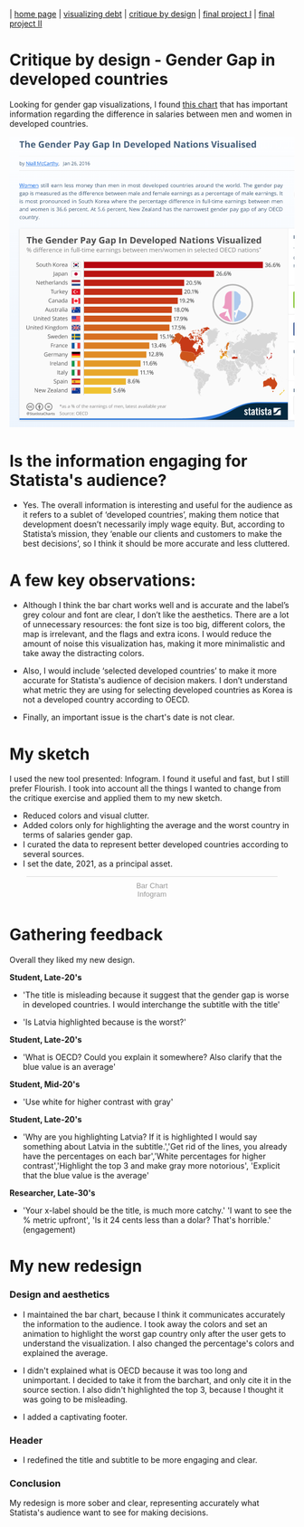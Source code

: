 | [home page](README.md) | [visualizing debt](government-debt.md) | [critique by design](critique-by-design.md) | [final project I](final_part1.md) | [final project II](final-project-part-two.md)

# Critique by design - Gender Gap in developed countries

Looking for gender gap visualizations, I found <a href="https://www.statista.com/chart/4279/the-gender-pay-gap-in-developed-nations-visualised/" target="_blank">this chart</a> that has important information regarding the difference in salaries between men and women in developed countries.

<img src="docs/assets/Gender Gap.png" width="800px"> 




# Is the information engaging for Statista's audience?

* Yes. The overall information is interesting and useful for the audience as it refers to a sublet of ‘developed countries’, making them notice that development doesn’t necessarily imply wage equity. But, according to Statista’s mission, they ‘enable our clients and customers to make the best decisions’, so I think it should be more accurate and less cluttered.


# A few key observations:

* Although I think the bar chart works well and is accurate and the label’s grey colour and font are clear, I don’t like the aesthetics. There are a lot of unnecessary resources: the font size is too big, different colors, the map is irrelevant, and the flags and extra icons. I would reduce the amount of noise this visualization has, making it more minimalistic and take away the distracting colors.
  
* Also, I would include ‘selected developed countries’ to make it more accurate for Statista's audience of decision makers. I don’t understand what metric they are using for selecting developed countries as Korea is not a developed country according to OECD.
  
* Finally, an important issue is the chart's date is not clear.

# My sketch

I used the new tool presented: Infogram. I found it useful and fast, but I still prefer Flourish. I took into account all the things I wanted to change from the critique exercise and applied them to my new sketch.

* Reduced colors and visual clutter.
* Added colors only for highlighting the average and the worst country in terms of salaries gender gap.
* I curated the data to represent better developed countries according to several sources.
* I set the date, 2021, as a principal asset.

<div class="infogram-embed" data-id="c405cfc9-dd70-4904-9f63-940f49851efb" data-type="interactive" data-title="Bar Chart"></div><script>!function(e,n,i,s){var d="InfogramEmbeds";var o=e.getElementsByTagName(n)[0];if(window[d]&&window[d].initialized)window[d].process&&window[d].process();else if(!e.getElementById(i)){var r=e.createElement(n);r.async=1,r.id=i,r.src=s,o.parentNode.insertBefore(r,o)}}(document,"script","infogram-async","https://infogram.com/js/dist/embed-loader-min.js");</script><div style="padding:8px 0;font-family:Arial!important;font-size:13px!important;line-height:15px!important;text-align:center;border-top:1px solid #dadada;margin:0 30px"><a href="https://infogram.com/c405cfc9-dd70-4904-9f63-940f49851efb" style="color:#989898!important;text-decoration:none!important;" target="_blank">Bar Chart</a><br><a href="https://infogram.com" style="color:#989898!important;text-decoration:none!important;" target="_blank" rel="nofollow">Infogram</a></div>


# Gathering feedback

Overall they liked my new design.

**Student, Late-20's**

* 'The title is misleading because it suggest that the gender gap is worse in developed countries. I would interchange the subtitle with the title'

* 'Is Latvia highlighted because is the worst?'

**Student, Late-20's**

* 'What is OECD? Could you explain it somewhere? Also clarify that the blue value is an average'

**Student, Mid-20's**

* 'Use white for higher contrast with gray'

**Student, Late-20's**

* 'Why are you highlighting Latvia? If it is highlighted I would say something about Latvia in the subtitle.','Get rid of the lines, you already have the percentages on each bar','White percentages for higher contrast','Highlight the top 3 and make gray more notorious', 'Explicit that the blue value is the average'

**Researcher, Late-30's**

* 'Your x-label should be the title, is much more catchy.' 'I want to see the % metric upfront', 'Is it 24 cents less than a dolar? That's horrible.' (engagement)

# My new redesign

### Design and aesthetics ###

* I maintained the bar chart, because I think it communicates accurately the information to the audience. I took away the colors and set an animation to highlight the worst gap country only after the user gets to understand the visualization. I also changed the percentage's colors and explained the average.
  
* I didn't explained what is OECD because it was too long and unimportant. I decided to take it from the barchart, and only cite it in the source section. I also didn't highlighted the top 3, because I thought it was going to be misleading.

* I added a captivating footer.

### Header ###

* I redefined the title and subtitle to be more engaging and clear.

### Conclusion ###

My redesign is more sober and clear, representing accurately what Statista's audience want to see for making decisions. 


<div class="flourish-embed" data-src="story/2036518"><script src="https://public.flourish.studio/resources/embed.js"></script></div>

